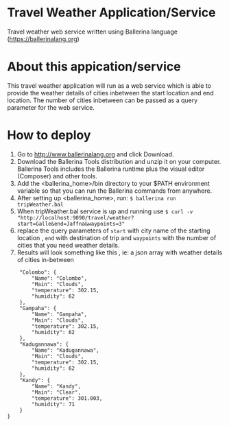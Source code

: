 # Travel Weather Application/Service
Travel weather web service written using Ballerina language (https://ballerinalang.org)

# About this appication/service 
This travel weather application will run as a web service which is able to provide the weather details of cities inbetween the 
start location and end location. The number of cities inbetween can be passed as a query parameter for the web service.

# How to deploy
1) Go to http://www.ballerinalang.org and click Download.
2) Download the Ballerina Tools distribution and unzip it on your computer. Ballerina Tools includes the Ballerina runtime plus
the visual editor (Composer) and other tools.
3) Add the <ballerina_home>/bin directory to your $PATH environment variable so that you can run the Ballerina commands from anywhere.
4) After setting up <ballerina_home>, run: `$ ballerina run tripWeather.bal` 
5) When tripWeather.bal service is up and running use `$ curl -v "http://localhost:9090/travel/weather?start=Galle&end=Jaffna&waypoints=3"`
6) replace the query parameters of `start` with city name of the starting location , `end` with destination of trip and `waypoints` with the 
number of cities that you need weather details.
7) Results will look something like this , ie: a json array with weather details of cities in-between 
```json{
    "Colombo": {
        "Name": "Colombo",
        "Main": "Clouds",
        "temperature": 302.15,
        "humidity": 62
    },
    "Gampaha": {
        "Name": "Gampaha",
        "Main": "Clouds",
        "temperature": 302.15,
        "humidity": 62
    },
    "Kadugannawa": {
        "Name": "Kadugannawa",
        "Main": "Clouds",
        "temperature": 302.15,
        "humidity": 62
    },
    "Kandy": {
        "Name": "Kandy",
        "Main": "Clear",
        "temperature": 301.003,
        "humidity": 71
    }
}
